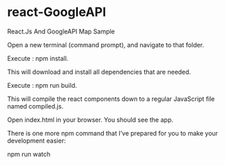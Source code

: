 # react-GoogleAPI
React.Js And GoogleAPI Map Sample

Open a new terminal (command prompt), and navigate to that folder.

Execute : npm install.

This will download and install all dependencies that are needed.

Execute : npm run build. 

This will compile the react components down to a regular JavaScript file named compiled.js.

Open index.html in your browser. You should see the app.

There is one more npm command that I’ve prepared for you to make your development easier:

npm run watch
